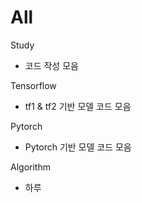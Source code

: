 # All

Study
- 코드 작성 모음

Tensorflow
- tf1 & tf2 기반 모델 코드 모음

Pytorch
- Pytorch 기반 모델 코드 모음

Algorithm
- 하루 
